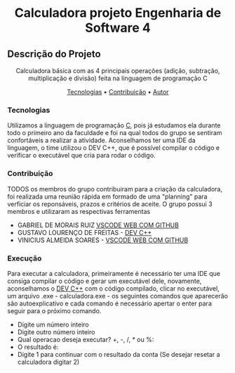 <h1 align="center">Calculadora projeto Engenharia de Software 4 </h1>

## Descrição do Projeto
<p align="center">Calculadora básica com as 4 principais operações (adição, subtração, multiplicação e divisão) feita na linguagem de programação C</p>

<p align="center">
 <a href="#tecnologias">Tecnologias</a> • 
 <a href="#contribuicao">Contribuição</a> •  
 <a href="#execucao">Autor</a>
</p>


### Tecnologias

Utilizamos a linguagem de programação [C](https://docs.microsoft.com/pt-br/cpp/c-language/?view=msvc-160), pois já estudamos ela durante todo o primeiro ano da faculdade e foi na qual todos do grupo se sentiram confortáveis a realizar a atividade.
Aconselhamos ter uma IDE da linguagem, o time utilizou o DEV C++, que é possível compilar o código e verificar o executável que cria para rodar o código.  

### Contribuição
TODOS os membros do grupo contribuiram para a criação da calculadora, foi realizada uma reunião rápida em formado de uma "planning" para verficiar os reponsáveis, prazos e critérios de aceite. 
O grupo possui 3 membros e utilizaram as respectivas ferramentas 
- GABRIEL DE MORAIS RUIZ [VSCODE WEB COM GITHUB](https://github.dev/github/dev)
- GUSTAVO LOURENÇO DE FREITAS - [DEV C++](https://www.bloodshed.net/)
- VINICIUS ALMEIDA SOARES - [VSCODE WEB COM GITHUB](https://github.dev/github/dev)

### Execução
Para executar a calculadora, primeiramente é necessário ter uma IDE que consiga compilar o código e gerar um executável dele, novamente, aconselhamos o [DEV C++](https://www.bloodshed.net/) com o código compilado, clicar no executável, um arquivo .exe - calculadora.exe - os seguintes comandos que aparecerão são autoexplicativo e cada comando é necessário apertar o enter para seguir para o próximo comando. 
- Digite um número inteiro
- Digite outro número inteiro
- Qual operacao deseja executar? +, -, /, * ou %:
- O resultado é: 
- Digite 1 para continuar com o resultado da conta (Se desejar resetar a calculadora digitar 2) 
